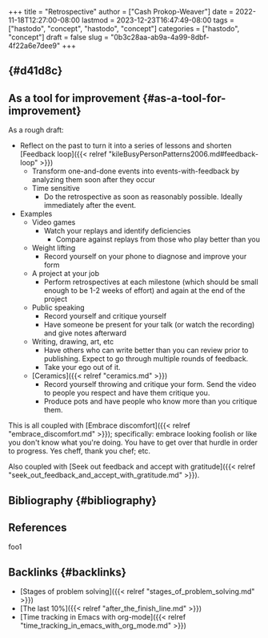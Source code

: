 +++
title = "Retrospective"
author = ["Cash Prokop-Weaver"]
date = 2022-11-18T12:27:00-08:00
lastmod = 2023-12-23T16:47:49-08:00
tags = ["hastodo", "concept", "hastodo", "concept"]
categories = ["hastodo", "concept"]
draft = false
slug = "0b3c28aa-ab9a-4a99-8dbf-4f22a6e7dee9"
+++

##  {#d41d8c}


## As a tool for improvement {#as-a-tool-for-improvement}

As a rough draft:

-   Reflect on the past to turn it into a series of lessons and shorten [Feedback loop]({{< relref "kileBusyPersonPatterns2006.md#feedback-loop" >}})
    -   Transform one-and-done events into events-with-feedback by analyzing them soon after they occur
    -   Time sensitive
        -   Do the retrospective as soon as reasonably possible. Ideally immediately after the event.
-   Examples
    -   Video games
        -   Watch your replays and identify deficiencies
            -   Compare against replays from those who play better than you
    -   Weight lifting
        -   Record yourself on your phone to diagnose and improve your form
    -   A project at your job
        -   Perform retrospectives at each milestone (which should be small enough to be 1-2 weeks of effort) and again at the end of the project
    -   Public speaking
        -   Record yourself and critique yourself
        -   Have someone be present for your talk (or watch the recording) and give notes afterward
    -   Writing, drawing, art, etc
        -   Have others who can write better than you can review prior to publishing. Expect to go through multiple rounds of feedback.
        -   Take your ego out of it.
    -   [Ceramics]({{< relref "ceramics.md" >}})
        -   Record yourself throwing and critique your form. Send the video to people you respect and have them critique you.
        -   Produce pots and have people who know more than you critique them.

This is all coupled with [Embrace discomfort]({{< relref "embrace_discomfort.md" >}}); specifically: embrace looking foolish or like you don't know what you're doing. You have to get over that hurdle in order to progress. Yes cheff, thank you chef; etc.

Also coupled with [Seek out feedback and accept with gratitude]({{< relref "seek_out_feedback_and_accept_with_gratitude.md" >}}).


## Bibliography {#bibliography}

## References

<style>.csl-entry{text-indent: -1.5em; margin-left: 1.5em;}</style><div class="csl-bib-body">
</div>

foo1


## Backlinks {#backlinks}

-   [Stages of problem solving]({{< relref "stages_of_problem_solving.md" >}})
-   [The last 10%]({{< relref "after_the_finish_line.md" >}})
-   [Time tracking in Emacs with org-mode]({{< relref "time_tracking_in_emacs_with_org_mode.md" >}})
